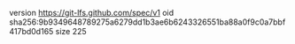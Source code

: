 version https://git-lfs.github.com/spec/v1
oid sha256:9b9349648789275a6279dd1b3ae6b6243326551ba88a0f9c0a7bbf417bd0d165
size 225
